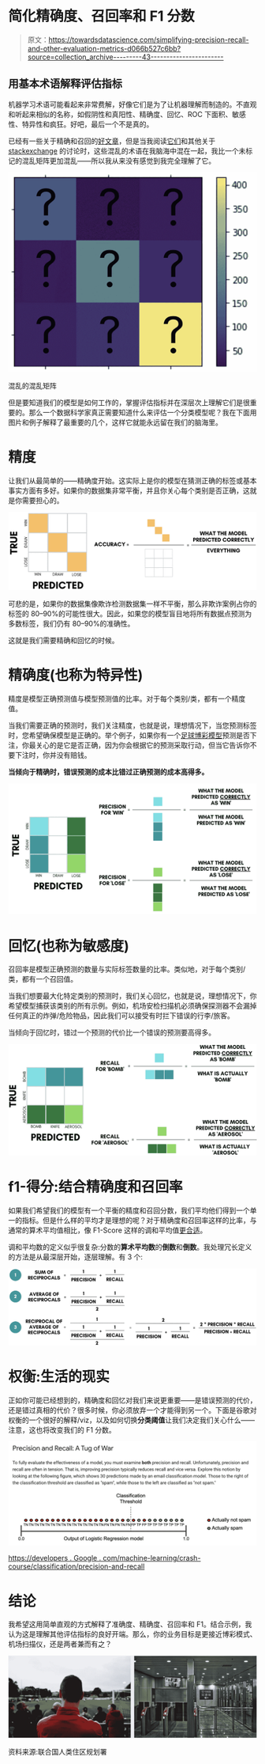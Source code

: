 # 简化精确度、召回率和 F1 分数

> 原文：<https://towardsdatascience.com/simplifying-precision-recall-and-other-evaluation-metrics-d066b527c6bb?source=collection_archive---------43----------------------->

## 用基本术语解释评估指标

机器学习术语可能看起来非常费解，好像它们是为了让机器理解而制造的。不直观和听起来相似的名称，如假阴性和真阳性、精确度、回忆、ROC 下面积、敏感性、特异性和疯狂。好吧，最后一个不是真的。

已经有一些关于精确和召回的[好文章](/accuracy-precision-recall-or-f1-331fb37c5cb9)，但是当我阅读[它们](/beyond-accuracy-precision-and-recall-3da06bea9f6c)和其他关于 [stackexchange](https://datascience.stackexchange.com/questions/17868/usage-of-precision-recall-on-an-unbalanced-dataset) 的讨论时，这些混乱的术语在我脑海中混在一起，我比一个未标记的混乱矩阵更加混乱——所以我从来没有感觉到我完全理解了它。

![](img/9984cde24eeb2c3274b195dbfb939208.png)

混乱的混乱矩阵

但是要知道我们的模型是如何工作的，掌握评估指标并在深层次上理解它们是很重要的。那么一个数据科学家真正需要知道什么来评估一个分类模型呢？我在下面用图片和例子解释了最重要的几个，这样它就能永远留在我们的脑海里。

# **精度**

让我们从最简单的——精确度开始。这实际上是你的模型在猜测正确的标签或基本事实方面有多好。如果你的数据集非常平衡，并且你关心每个类别是否正确，这就是你需要担心的。

![](img/27ed35e641bebb78973aac46daa42dfc.png)

可悲的是，如果你的数据集像欺诈检测数据集一样不平衡，那么非欺诈案例占你的标签的 80–90%的可能性很大。因此，如果您的模型盲目地将所有数据点预测为多数标签，我们仍有 80–90%的准确性。

这就是我们需要精确和回忆的时候。

# 精确度(也称为特异性)

精度是模型正确预测值与模型预测值的比率。对于每个类别/类，都有一个精度值。

当我们需要正确的预测时，我们关注精度，也就是说，理想情况下，当您预测标签时，您希望确保模型是正确的。举个例子，如果你有一个[足球博彩模型](/what-ive-learnt-predicting-soccer-matches-with-machine-learning-b3f8b445149d)预测是否下注，你最关心的是它是否正确，因为你会根据它的预测采取行动，但当它告诉你不要下注时，你并没有赔钱。

**当倾向于精确时，错误预测的成本比错过正确预测的成本高得多。**

![](img/1d8b4c9728c97c41332a5961710af34b.png)

# 回忆(也称为敏感度)

召回率是模型正确预测的数量与实际标签数量的比率。类似地，对于每个类别/类，都有一个召回值。

当我们想要最大化特定类别的预测时，我们关心回忆，也就是说，理想情况下，你希望模型捕获该类别的所有示例。例如，机场安检扫描机必须确保探测器不会漏掉任何真正的炸弹/危险物品，因此我们可以接受有时拦下错误的行李/旅客。

当倾向于回忆时，错过一个预测的代价比一个错误的预测要高得多。

![](img/60138e7c4b19467ea9b166b57e34f97a.png)

# f1-得分:结合精确度和召回率

如果我们希望我们的模型有一个平衡的精度和召回分数，我们平均他们得到一个单一的指标。但是什么样的平均才是理想的呢？对于精确度和召回率这样的比率，与通常的算术平均值相比，像 F1-Score 这样的调和平均值[更合适](https://www.quora.com/When-is-it-most-appropriate-to-take-the-arithmetic-mean-vs-geometric-mean-vs-harmonic-mean)。

调和平均数的定义似乎很复杂:分数的**算术平均数**的**倒数**和**倒数**。我处理冗长定义的方法是从最深层开始，逐层理解。有 3 个:

![](img/f8b0fe58fd6cb84fd6d92f2ae971cf90.png)

# 权衡:生活的现实

正如你可能已经想到的，精确度和回忆对我们来说更重要——是错误预测的代价，还是错过真相的代价？很多时候，你必须放弃一个才能得到另一个。下面是谷歌对权衡的一个很好的解释/viz，以及如何切换**分类阈值**让我们决定我们关心什么——注意，这也将改变我们的 F1 分数。

![](img/d171907ab01f694bef495a69bf2da3df.png)

[https://developers . Google . com/machine-learning/crash-course/classification/precision-and-recall](https://developers.google.com/machine-learning/crash-course/classification/precision-and-recall)

# 结论

我希望这用简单直观的方式解释了准确度、精确度、召回率和 F1。结合示例，我认为这是理解其他评估指标的良好开端。那么，你的业务目标是更接近博彩模式、机场扫描仪，还是两者兼而有之？

![](img/3b636d67c6ceaf0d8a8587ac791e6e66.png)

资料来源:联合国人类住区规划署